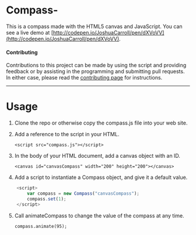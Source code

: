 Compass-
========

This is a compass made with the HTML5 canvas and JavaScript. You can see a live demo at [http://codepen.io/JoshuaCarroll/pen/dXVoVV](http://codepen.io/JoshuaCarroll/pen/dXVoVV).

#### Contributing

Contributions to this project can be made by using the script and providing feedback or by assisting in the programming and submitting pull requests. In either case, please read the [contributing page](https://github.com/JoshuaCarroll/Raspberry-Pi-Weather-Station-Dashboard/blob/master/CONTRIBUTING.md) for instructions.

----------

# Usage

1. Clone the repo or otherwise copy the compass.js file into your web site.

2. Add a reference to the script in your HTML.

    `<script src="compass.js"></script>`

3. In the body of your HTML document, add a canvas object with an ID.

    `<canvas id="canvasCompass" width="200" height="200"></canvas>`

4. Add a script to instantiate a Compass object, and give it a default value.

``` javascript
    <script>
        var compass = new Compass("canvasCompass");
        compass.set(1);
    </script>
```

5. Call animateCompass to change the value of the compass at any time.
 
    `compass.animate(95);`
